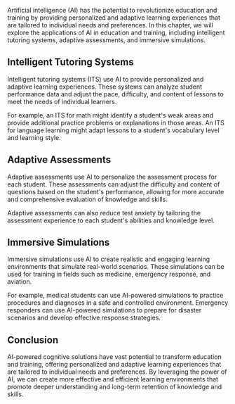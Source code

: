
Artificial intelligence (AI) has the potential to revolutionize education and training by providing personalized and adaptive learning experiences that are tailored to individual needs and preferences. In this chapter, we will explore the applications of AI in education and training, including intelligent tutoring systems, adaptive assessments, and immersive simulations.

Intelligent Tutoring Systems
----------------------------

Intelligent tutoring systems (ITS) use AI to provide personalized and adaptive learning experiences. These systems can analyze student performance data and adjust the pace, difficulty, and content of lessons to meet the needs of individual learners.

For example, an ITS for math might identify a student's weak areas and provide additional practice problems or explanations in those areas. An ITS for language learning might adapt lessons to a student's vocabulary level and learning style.

Adaptive Assessments
--------------------

Adaptive assessments use AI to personalize the assessment process for each student. These assessments can adjust the difficulty and content of questions based on the student's performance, allowing for more accurate and comprehensive evaluation of knowledge and skills.

Adaptive assessments can also reduce test anxiety by tailoring the assessment experience to each student's abilities and knowledge level.

Immersive Simulations
---------------------

Immersive simulations use AI to create realistic and engaging learning environments that simulate real-world scenarios. These simulations can be used for training in fields such as medicine, emergency response, and aviation.

For example, medical students can use AI-powered simulations to practice procedures and diagnoses in a safe and controlled environment. Emergency responders can use AI-powered simulations to prepare for disaster scenarios and develop effective response strategies.

Conclusion
----------

AI-powered cognitive solutions have vast potential to transform education and training, offering personalized and adaptive learning experiences that are tailored to individual needs and preferences. By leveraging the power of AI, we can create more effective and efficient learning environments that promote deeper understanding and long-term retention of knowledge and skills.
